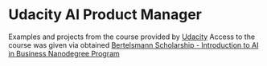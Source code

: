 # Udacity AI Product Manager
 Examples and projects from the course provided by [Udacity](https://www.udacity.com) Access to the course was given via obtained [Bertelsmann Scholarship - Introduction to AI in Business Nanodegree Program](https://www.udacity.com/course/ai-product-manager-nanodegree--nd088)
